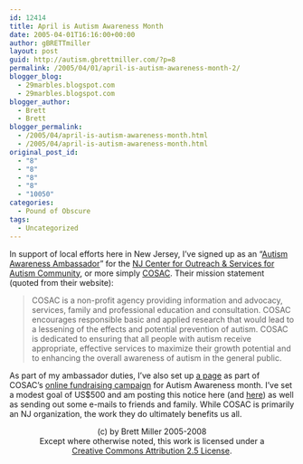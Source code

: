 ```yaml
---
id: 12414
title: April is Autism Awareness Month
date: 2005-04-01T16:16:00+00:00
author: gBRETTmiller
layout: post
guid: http://autism.gbrettmiller.com/?p=8
permalink: /2005/04/01/april-is-autism-awareness-month-2/
blogger_blog:
  - 29marbles.blogspot.com
  - 29marbles.blogspot.com
blogger_author:
  - Brett
  - Brett
blogger_permalink:
  - /2005/04/april-is-autism-awareness-month.html
  - /2005/04/april-is-autism-awareness-month.html
original_post_id:
  - "8"
  - "8"
  - "8"
  - "8"
  - "10050"
categories:
  - Pound of Obscure
tags:
  - Uncategorized
---
```

In support of local efforts here in New Jersey, I&#8217;ve signed up as an &#8220;[Autism Awareness Ambassador](http://www.njcosac.org/incautaware)&#8221; for the [NJ Center for Outreach & Services for Autism Community](http://www.njcosac.org/cosacindex), or more simply [COSAC](http://www.njcosac.org/cosacindex). Their mission statement (quoted from their website):

> COSAC is a non-profit agency providing information and advocacy, services, family and professional education and consultation. COSAC encourages responsible basic and applied research that would lead to a lessening of the effects and potential prevention of autism. COSAC is dedicated to ensuring that all people with autism receive appropriate, effective services to maximize their growth potential and to enhancing the overall awareness of autism in the general public.

As part of my ambassador duties, I&#8217;ve also set up [a page](http://njcosac.kintera.org/faf/r.asp?t=4&i=93790&u=93790-74240505&e=252130969) as part of COSAC&#8217;s [online fundraising campaign](http://njcosac.kintera.org/faf/home/default.asp?ievent=93790&lis=0&kntae93790=0B0CD966F0454FC6836B9AEE2DF4035B) for Autism Awareness month. I&#8217;ve set a modest goal of US$500 and am posting this notice here (and [here](http://nsl.blogspot.com/2005/04/april-is-autism-awareness-month.html)) as well as sending out some e-mails to friends and family. While COSAC is primarily an NJ organization, the work they do ultimately benefits us all.

<div class="blogger-post-footer">
  <p align="center">
    (c) by Brett Miller 2005-2008<br /> Except where otherwise noted, this work is licensed under a<br /> <a href="http://creativecommons.org/licenses/by/2.5/" rel="license">Creative Commons Attribution 2.5 License</a>.
  </p>
</div>